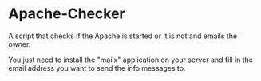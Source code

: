 # Apache-Checker
A script that checks if the Apache is started or it is not and emails the owner.

You just need to install the "mailx" application on your server and fill in the email address you want to send the info messages to.
